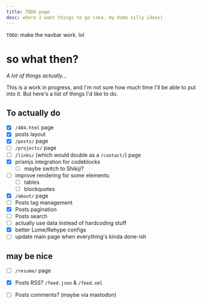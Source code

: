 ```yaml
---
title: TODO page
desc: where I want things to go (aka. my dumb silly ideas)
---
```


`TODO`: make the navbar work. lol

<h1 id="so-what-then">so what then?</h1>

*A lot of things actually...*

This is a work in progress, and I'm not sure how much time I'll be able to put into it. But here's a list of things I'd like to do.

## To actually do

- [x] `/404.html` page
- [x] posts layout
- [x] `/posts/` page
- [ ] `/projects/` page
- [ ] `/links/` (which would double as a `/contact/`) page
- [x] prismjs integration for codeblocks
  - [ ] maybe switch to Shikiji?
- [ ] improve rendering for some elements:
  - [ ] tables
  - [ ] blockquotes
- [x] `/about/` page
- [ ] Posts tag management
- [x] Posts pagination
- [ ] Posts search
- [ ] actually use data instead of hardcoding stuff
- [x] better Lume/Rehype configs
- [ ] update main page when everything's kinda done-ish

## may be nice
- [ ] `/resume/` page
- [x] Posts RSS? `/feed.json` & `/feed.xml`
- [ ] Posts comments? (maybe via mastodon)



